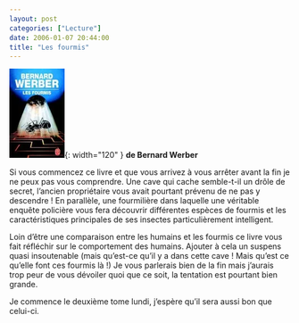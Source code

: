 ```yaml
---
layout: post
categories: ["Lecture"]
date: 2006-01-07 20:44:00
title: "Les fourmis"
---
```


![couverture](/assets/images/couv_lecture/fourmis1.webp){: width="120" } **de Bernard Werber**

Si vous commencez ce livre et que vous arrivez à vous
arrêter avant la fin je ne peux pas vous comprendre. Une cave qui cache
semble-t-il un drôle de secret, l’ancien propriétaire vous avait
pourtant prévenu de ne pas y descendre ! En parallèle, une fourmilière
dans laquelle une véritable enquête policière vous fera découvrir
différentes espèces de fourmis et les caractéristiques principales de
ses insectes particulièrement intelligent.

Loin d’être une comparaison entre les humains et les fourmis ce livre
vous fait réfléchir sur le comportement des humains. Ajouter à cela un
suspens quasi insoutenable (mais qu’est-ce qu’il y a dans cette cave !
Mais qu’est ce qu’elle font ces fourmis là !) Je vous parlerais bien
de la fin mais j’aurais trop peur de vous dévoiler quoi que ce soit, la
tentation est pourtant bien grande.

Je commence le deuxième tome lundi, j’espère qu’il sera aussi bon que
celui-ci.


